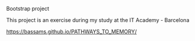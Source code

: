 Bootstrap project

This project is an exercise during my study at the IT Academy - Barcelona

https://bassams.github.io/PATHWAYS_TO_MEMORY/
